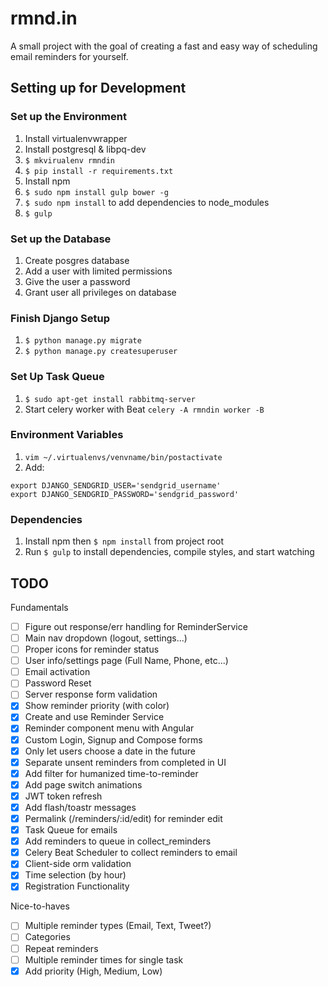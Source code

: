 # rmnd.in
A small project with the goal of creating a fast and easy way of scheduling email reminders for yourself.

## Setting up for Development

### Set up the Environment
1. Install virtualenvwrapper
1. Install postgresql & libpq-dev
1. `$ mkvirualenv rmndin`
1. `$ pip install -r requirements.txt`
1. Install npm
1. `$ sudo npm install gulp bower -g`
1. `$ sudo npm install` to add dependencies to node_modules
1. `$ gulp`

### Set up the Database
1. Create posgres database
1. Add a user with limited permissions
1. Give the user a password
1. Grant user all privileges on database

### Finish Django Setup
1. `$ python manage.py migrate`
1. `$ python manage.py createsuperuser`

### Set Up Task Queue
1. `$ sudo apt-get install rabbitmq-server`
1. Start celery worker with Beat `celery -A rmndin worker -B`

### Environment Variables
1. `vim ~/.virtualenvs/venvname/bin/postactivate`
1. Add:

```
export DJANGO_SENDGRID_USER='sendgrid_username'
export DJANGO_SENDGRID_PASSWORD='sendgrid_password'
```

### Dependencies
1. Install npm then `$ npm install` from project root
1. Run `$ gulp` to install dependencies, compile styles, and start watching

## TODO
Fundamentals
- [ ] Figure out response/err handling for ReminderService
- [ ] Main nav dropdown (logout, settings...)
- [ ] Proper icons for reminder status
- [ ] User info/settings page (Full Name, Phone, etc...)
- [ ] Email activation
- [ ] Password Reset
- [ ] Server response form validation
- [x] Show reminder priority (with color)
- [x] Create and use Reminder Service
- [x] Reminder component menu with Angular
- [x] Custom Login, Signup and Compose forms
- [x] Only let users choose a date in the future
- [x] Separate unsent reminders from completed in UI
- [x] Add filter for humanized time-to-reminder
- [x] Add page switch animations
- [x] JWT token refresh
- [x] Add flash/toastr messages
- [x] Permalink (/reminders/:id/edit) for reminder edit
- [x] Task Queue for emails
- [x] Add reminders to queue in collect_reminders
- [x] Celery Beat Scheduler to collect reminders to email
- [x] Client-side orm validation
- [x] Time selection (by hour)
- [x] Registration Functionality

Nice-to-haves
- [ ] Multiple reminder types (Email, Text, Tweet?)
- [ ] Categories
- [ ] Repeat reminders
- [ ] Multiple reminder times for single task
- [x] Add priority (High, Medium, Low)
